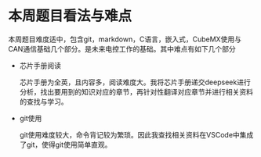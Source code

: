 # 本周题目看法与难点

本周题目难度适中，包含git，markdown，C语言，嵌入式，CubeMX使用与CAN通信基础几个部分。是未来电控工作的基础。其中难点有如下几个部分

- 芯片手册阅读

  芯片手册为全英，且内容多，阅读难度大。我将芯片手册递交deepseek进行分析，找出要用到的知识对应的章节，再针对性翻译对应章节并进行相关资料的查找与学习。

- git使用

  git使用难度较大，命令背记较为繁琐。因此我查找相关资料在VSCode中集成了git，使得git使用简单直观。